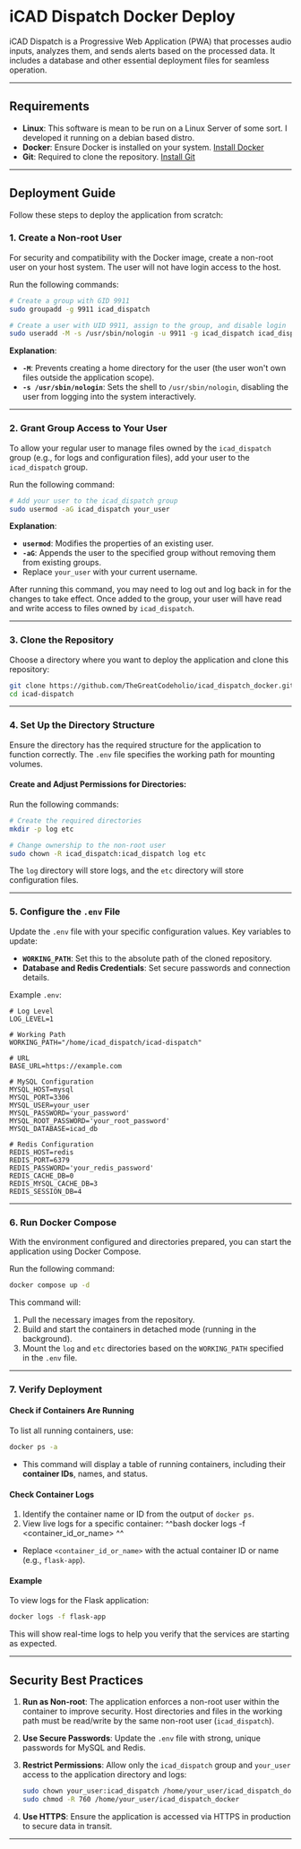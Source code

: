 # iCAD Dispatch Docker Deploy

iCAD Dispatch is a Progressive Web Application (PWA) that processes audio inputs, analyzes them, and sends alerts based on the processed data. It includes a database and other essential deployment files for seamless operation.

---

## Requirements
- **Linux**: This software is mean to be run on a Linux Server of some sort. I developed it running on a debian based distro.
- **Docker**: Ensure Docker is installed on your system. [Install Docker](https://docs.docker.com/get-docker/)
- **Git**: Required to clone the repository. [Install Git](https://git-scm.com/book/en/v2/Getting-Started-Installing-Git)

---

## Deployment Guide

Follow these steps to deploy the application from scratch:

### 1. **Create a Non-root User**
For security and compatibility with the Docker image, create a non-root user on your host system. The user will not have login access to the host.

Run the following commands:
```bash
# Create a group with GID 9911
sudo groupadd -g 9911 icad_dispatch

# Create a user with UID 9911, assign to the group, and disable login
sudo useradd -M -s /usr/sbin/nologin -u 9911 -g icad_dispatch icad_dispatch
```

**Explanation**:
- **`-M`**: Prevents creating a home directory for the user (the user won't own files outside the application scope).
- **`-s /usr/sbin/nologin`**: Sets the shell to `/usr/sbin/nologin`, disabling the user from logging into the system interactively.

---

### 2. **Grant Group Access to Your User**
To allow your regular user to manage files owned by the `icad_dispatch` group (e.g., for logs and configuration files), add your user to the `icad_dispatch` group.

Run the following command:
```bash
# Add your user to the icad_dispatch group
sudo usermod -aG icad_dispatch your_user
```

**Explanation**:
- **`usermod`**: Modifies the properties of an existing user.
- **`-aG`**: Appends the user to the specified group without removing them from existing groups.
- Replace `your_user` with your current username.

After running this command, you may need to log out and log back in for the changes to take effect. Once added to the group, your user will have read and write access to files owned by `icad_dispatch`.

---

### 3. **Clone the Repository**
Choose a directory where you want to deploy the application and clone this repository:
```bash
git clone https://github.com/TheGreatCodeholio/icad_dispatch_docker.git
cd icad-dispatch
```

---

### 4. **Set Up the Directory Structure**
Ensure the directory has the required structure for the application to function correctly. The `.env` file specifies the working path for mounting volumes.

#### Create and Adjust Permissions for Directories:
Run the following commands:
```bash
# Create the required directories
mkdir -p log etc

# Change ownership to the non-root user
sudo chown -R icad_dispatch:icad_dispatch log etc
```

The `log` directory will store logs, and the `etc` directory will store configuration files.

---

### 5. **Configure the `.env` File**
Update the `.env` file with your specific configuration values. Key variables to update:
- **`WORKING_PATH`**: Set this to the absolute path of the cloned repository.
- **Database and Redis Credentials**: Set secure passwords and connection details.
  
Example `.env`:
```dotenv
# Log Level
LOG_LEVEL=1

# Working Path
WORKING_PATH="/home/icad_dispatch/icad-dispatch"

# URL
BASE_URL=https://example.com

# MySQL Configuration
MYSQL_HOST=mysql
MYSQL_PORT=3306
MYSQL_USER=your_user
MYSQL_PASSWORD='your_password'
MYSQL_ROOT_PASSWORD='your_root_password'
MYSQL_DATABASE=icad_db

# Redis Configuration
REDIS_HOST=redis
REDIS_PORT=6379
REDIS_PASSWORD='your_redis_password'
REDIS_CACHE_DB=0
REDIS_MYSQL_CACHE_DB=3
REDIS_SESSION_DB=4
```

---

### 6. **Run Docker Compose**
With the environment configured and directories prepared, you can start the application using Docker Compose.

Run the following command:
```bash
docker compose up -d
```

This command will:
1. Pull the necessary images from the repository.
2. Build and start the containers in detached mode (running in the background).
3. Mount the `log` and `etc` directories based on the `WORKING_PATH` specified in the `.env` file.

---

### 7. **Verify Deployment**

#### Check if Containers Are Running
To list all running containers, use:
```bash
docker ps -a
```

- This command will display a table of running containers, including their **container IDs**, names, and status.
   
#### Check Container Logs
1. Identify the container name or ID from the output of `docker ps`.
2. View live logs for a specific container:
 ^^bash
 docker logs -f <container_id_or_name>
 ^^
 - Replace `<container_id_or_name>` with the actual container ID or name (e.g., `flask-app`).

#### Example
To view logs for the Flask application:
```bash
docker logs -f flask-app
```

This will show real-time logs to help you verify that the services are starting as expected.

---

## Security Best Practices
1. **Run as Non-root**: The application enforces a non-root user within the container to improve security. Host directories and files in the working path must be read/write by the same non-root user (`icad_dispatch`).

2. **Use Secure Passwords**: Update the `.env` file with strong, unique passwords for MySQL and Redis.

3. **Restrict Permissions**: Allow only the `icad_dispatch` group and `your_user` access to the application directory and logs:
   ```bash
   sudo chown your_user:icad_dispatch /home/your_user/icad_dispatch_docker
   sudo chmod -R 760 /home/your_user/icad_dispatch_docker
   ```
4. **Use HTTPS**: Ensure the application is accessed via HTTPS in production to secure data in transit.

---

